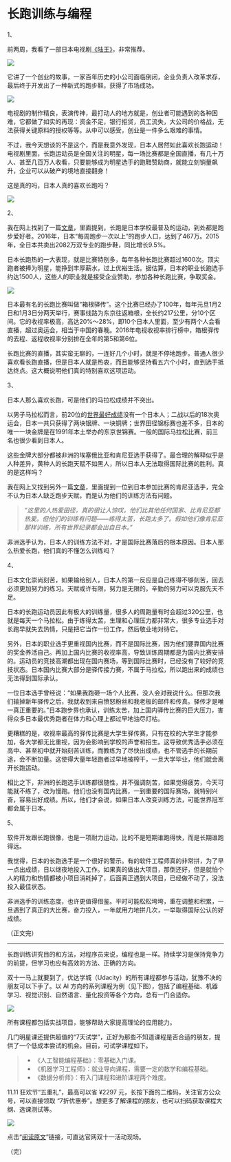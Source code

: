 # 长跑训练与编程

1、

前两周，我看了一部日本电视剧[《陆王》](https://baike.baidu.com/item/%E9%99%86%E7%8E%8B/20348888)，非常推荐。

![](https://cdn.beekka.com/blogimg/asset/201810/bg2018103103.jpg)

它讲了一个创业的故事，一家百年历史的小公司面临倒闭，企业负责人改革求存，最后终于开发出了一种新式的跑步鞋，获得了市场成功。

![](https://cdn.beekka.com/blogimg/asset/201810/bg2018103104.jpg)

电视剧的制作精良，表演传神，最打动人的地方就是，创业者可能遇到的各种困难，它都做了如实的再现：资金不足，银行拒贷，员工流失，大公司的价格战，无法获得关键原料的授权等等。从中可以感受，创业是一件多么艰难的事情。

不过，我今天想谈的不是这个，而是我意外发现，日本人居然如此喜欢长跑运动！电视剧里面，长跑运动员是全国关注的明星，每一场比赛都是全国直播，有几十万人、甚至几百万人收看，只要能够成为明星选手的跑鞋赞助商，就能立刻销量飙升，企业可以从破产的境地直接翻身！

这是真的吗，日本人真的喜欢长跑吗？

![](https://cdn.beekka.com/blogimg/asset/201810/bg2018103105.jpg)

2、

我在网上找到了一篇[文章](https://m.sohu.com/n/495879757/)，里面提到，长跑是日本学校最普及的运动，到处都是跑步爱好者。2016年，日本“每周跑步一次以上”的跑步人口，达到了467万。2015年，全日本共卖出2082万双专业的跑步鞋，同比增长9.5%。

日本长跑热的一大表现，就是比赛特别多，每年各种长跑比赛超过1600次。顶尖跑者被捧为明星，能挣到丰厚薪水，过上优裕生活。据估算，日本的职业长跑选手约达1500人，这些人的职业就是接受企业赞助，参加各种长跑比赛，争取奖金。

![](https://cdn.beekka.com/blogimg/asset/201810/bg2018103106.jpg)

日本最有名的长跑比赛叫做“箱根驿传”。这个比赛已经办了100年，每年元旦1月2日和1月3日分两天举行，赛事线路为东京往返箱根，全长约217公里，分10个区间。它的收视率极高，高达20%～28%，即10个日本人里面，至少有两个人会看直播，超过奥运会，相当于中国的春晚。2016年电视收视率排行榜中，箱根驿传的去程、返程收视率分别排在全年的第5和第6位。

长跑比赛的直播，其实蛮无聊的，一连好几个小时，就是不停地跑步。普通人很少喜欢看长跑直播，但是日本人就是热衷，而且能够坚持看五六个小时，直到选手抵达终点。这大概说明他们真的特别喜欢这项运动。

3、

日本人那么喜欢长跑，可是他们的马拉松成绩并不突出。

以男子马拉松而言，前20位的[世界最好成绩](https://zh.wikipedia.org/wiki/%E9%A9%AC%E6%8B%89%E6%9D%BE#%E4%B8%96%E7%95%8C%E6%AD%B7%E5%B9%B4%E5%89%8D20%E5%90%8D%EF%BC%88%E5%8F%96%E5%80%8B%E4%BA%BA%E6%9C%80%E4%BD%B3%E6%88%90%E7%B8%BE%EF%BC%89)没有一个日本人；二战以后的18次奥运会，日本一共只获得了两块银牌、一块铜牌；世界田径锦标赛也差不多，日本的唯一一块金牌是在1991年本土举办的东京世锦赛。一般的国际马拉松比赛，前三名也很少看到日本人。

这些金牌大部分都被非洲的埃塞俄比亚和肯尼亚选手获得了。最合理的解释似乎是人种差异，黄种人的长跑天赋不如黑人，所以日本人无法取得国际比赛的胜利。真的是这样吗？

我在网上又找到另外一篇[文章](https://zhuanlan.zhihu.com/p/28575730)，里面提到一位到日本参加比赛的肯尼亚选手，完全不认为日本人缺乏跑步天赋，而是认为他们的训练方法有问题。

> _“这里的人热爱田径，真的很让人惊叹。他们比其他任何国家、比肯尼亚都热爱。但他们的训练有问题——练得太苦，长跑太多了。假如他们像肯尼亚那样训练，所有世界纪录都会出自日本。”_

非洲选手认为，日本人的训练方法不对，才是国际比赛落后的根本原因。日本人那么热爱长跑，他们真的不懂怎么训练吗？

4、

日本文化崇尚刻苦，如果输给别人，日本人的第一反应是自己练得不够刻苦，回去必须更加努力的练习。天赋或许有限，努力是无限的，辛勤的努力可以克服先天不足。

日本的长跑运动员因此有极大的训练量，很多人的周跑量有时会超过320公里，也就是每天一个马拉松。由于练得太苦，生理和心理压力都非常大，很多专业选手对长跑早就失去热情，只是把它当作一份工作，然后敬业地对待它。

另外，日本的职业选手更重视国内比赛，而不是国际比赛，因为他们要靠国内比赛的奖金养活自己。再加上国内比赛的收视率高，导致训练周期都是为国内比赛安排的。运动员的竞技高潮都出现在国内赛场，等到国际比赛时，已经没有了较好的竞技状态。日本国内比赛大部分是驿传接力赛，不属于马拉松，所以跑出来的成绩也无法得到国际承认。

一位日本选手曾经说：“如果我跑砸一场个人比赛，没人会对我说什么。但那次我们输掉新年驿传之后，我就收到来自愤怒粉丝和我老板的邮件和传真。驿传才是唯一真正重要的。”日本跑步界也承认，训练太苦，加上国内驿传比赛的巨大压力，害得众多日本最优秀跑者在体力和心理上都过早地油尽灯枯。

更糟糕的是，收视率最高的驿传比赛是大学生驿传赛，只有在校的大学生才能参加，各大学都无比重视，因为会影响到学校的声誉和招生。这导致优秀选手必须在高中、甚至初中就开始刻苦训练，而教练为了尽快出成绩，也不管选手的长期前途，会不断加量。这使得大量年轻跑者过早地被榨干，一旦大学毕业，他们就会离开长跑运动。

相比之下，非洲的长跑选手训练都很随性，并不强调刻苦，如果觉得疲劳，今天可能就不练了，改为慢跑。他们也没有国内比赛，一到重要的国际赛场，就特别兴奋，容易出好成绩。所以，他们才会说，如果日本人改变训练方法，可能世界冠军都会属于日本。

5、

软件开发跟长跑很像，也是一项耐力运动，比的不是短期谁跑得快，而是长期谁跑得远。

我觉得，日本的长跑选手是一个很好的警示。有的软件工程师真的非常拼，为了早一点出成绩，日以继夜地投入工作。如果真的做出大项目，那倒还好，但是就怕个人的精力和热情都被小项目消耗掉了，后面真正遇到大项目，已经做不动了，没法投入最佳状态。

非洲选手的训练态度，也许更值得借鉴。平时可能松松垮垮，重在调整和积累，一旦遇到了真正的大比赛，奋力投入，一年就用力地拼几次，一举取得国际公认的好成绩。

（正文完）

<hr>

<a id="support"></a>

长跑训练讲究目的和方法，对程序员来说，编程也是一样。持续学习是保持竞争力的前提，但学习也应有高效的方法、正确的方向。

双十⼀马上就要到了，优达学城（Udacity）的所有课程都参与活动，犹豫不决的朋友可以下⼿了。以 AI 方向的系列课程为例（见下图），包括了编程基础、机器学习、视觉识别、自然语言、量化投资等各个方向，总有一门合适你。

![](https://cdn.beekka.com/blogimg/asset/201810/bg2018103101.jpg)

所有课程都包括实战项⽬，能够帮助大家提⾼理论的应⽤能⼒。

⼏门明星课还提供超值的“7天试学”，正好为那些不知道课程是否合适的朋友，提供了⼀个低成本尝试的机会。目前，可试学课程如下。

> - 《人⼯智能编程基础》：零基础入门课。
> - 《机器学习工程师》：就业导向课程，需要一定的数学和编程基础。
> - 《数据分析师》：有入⻔课程和进阶课程两个难度。

11.11 狂欢节“五重礼”，最高可以省 ¥2297 元，长按下面的⼆维码，关注官⽅公众号，可以直接领取 “7折优惠券”。想更多了解课程的朋友，也可以扫码获取课程大纲、选课测试等。

![](https://cdn.beekka.com/blogimg/asset/201810/bg2018103102.jpg)

点击“[阅读原⽂](http://t.cn/EwLrUN5)”链接，可直达官⽹双十⼀活动现场。

（完）

